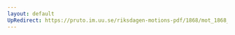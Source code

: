 ```yaml
---
layout: default
UpRedirect: https://pruto.im.uu.se/riksdagen-motions-pdf/1868/mot_1868__ak__105/mot_1868__ak__105-001.pdf
---
```

